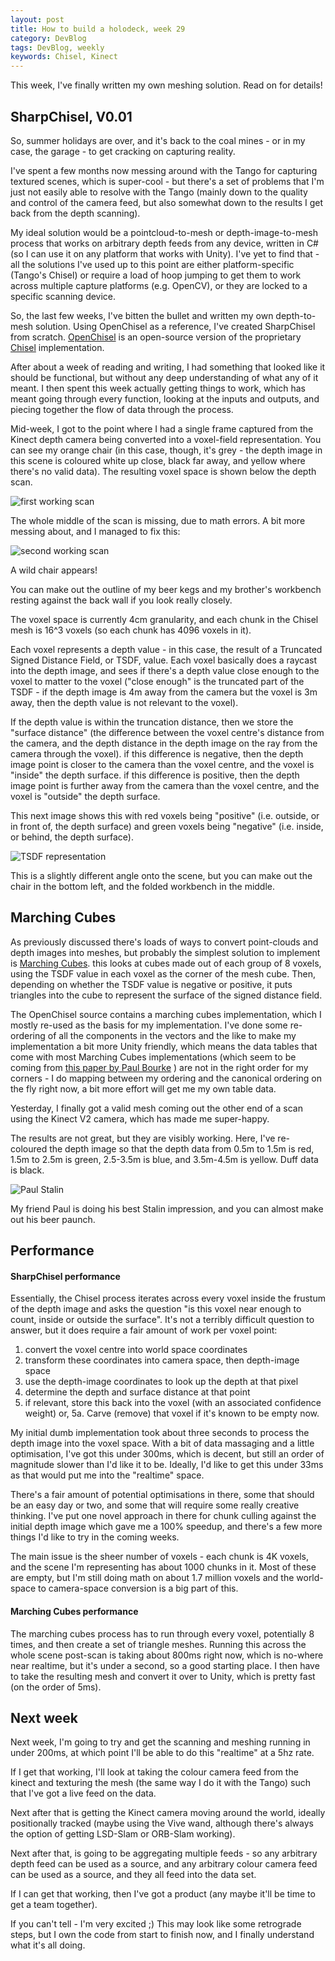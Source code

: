 ```yaml
---
layout: post
title: How to build a holodeck, week 29
category: DevBlog
tags: DevBlog, weekly
keywords: Chisel, Kinect
---
```


This week, I've finally written my own meshing solution. Read on for details!

## SharpChisel, V0.01

So, summer holidays are over, and it's back to the coal mines - or in my case,
the garage - to get cracking on capturing reality.

I've spent a few months now messing around with the Tango for capturing textured
scenes, which is super-cool - but there's a set of problems that I'm just not easily
able to resolve with the Tango (mainly down to the quality and control of the
camera feed, but also somewhat down to the results I get back from the depth scanning).

My ideal solution would be a pointcloud-to-mesh or depth-image-to-mesh process that
works on arbitrary depth feeds from any device, written in C# (so I can use it on any
platform that works with Unity). I've yet to find that - all the solutions I've used up
to this point are either platform-specific (Tango's Chisel) or require a load of hoop
jumping to get them to work across multiple capture platforms (e.g. OpenCV), or they are
locked to a specific scanning device.

So, the last few weeks, I've bitten the bullet and written my own depth-to-mesh solution.
Using OpenChisel as a reference, I've created SharpChisel from scratch.
[OpenChisel](https://github.com/personalrobotics/OpenChisel) is an open-source version of
the proprietary [Chisel](http://www.roboticsproceedings.org/rss11/p40.pdf) implementation.

After about a week of reading and writing, I had something that looked like it should be functional,
but without any deep understanding of what any of it meant. I then spent this week actually getting things to work,
which has meant going through every function, looking at the inputs and outputs, and piecing
together the flow of data through the process.

Mid-week, I got to the point where I had a single frame captured from the Kinect depth camera
being converted into a voxel-field representation.
You can see my orange chair (in this case, though, it's grey - the depth image in this scene is
coloured white up close, black far away, and yellow where there's no valid data). The resulting
voxel space is shown below the depth scan.

![first working scan](/assets/week29/cubes01.jpg)

The whole middle of the scan is missing, due to math errors. A bit more messing about, and I managed
to fix this:

![second working scan](/assets/week29/cubes02.jpg)

A wild chair appears!

You can make out the outline of my beer kegs and my brother's workbench resting against the back wall
if you look really closely.

The voxel space is currently 4cm granularity, and each chunk in the Chisel mesh is 16^3 voxels (so
each chunk has 4096 voxels in it).

Each voxel represents a depth value - in this case, the result of a Truncated Signed Distance Field, 
or TSDF, value. Each voxel basically does a raycast into the depth image, and sees if there's a depth
value close enough to the voxel to matter to the voxel ("close enough" is the truncated part of the
TSDF - if the depth image is 4m away from the camera but the voxel is 3m away, then the depth value
is not relevant to the voxel).

If the depth value is within the truncation distance, then we store the "surface distance" (the
difference between the voxel centre's distance from the camera, and the depth distance in the depth
image on the ray from the camera through the voxel). if this difference is negative, then the depth
image point is closer to the camera than the voxel centre, and the voxel is "inside" the depth surface.
if this difference is positive, then the depth image point is further away from the camera than the
voxel centre, and the voxel is "outside" the depth surface.

This next image shows this with red voxels being "positive" (i.e. outside, or in front of, the depth
surface) and green voxels being "negative" (i.e. inside, or behind, the depth surface).

![TSDF representation](/assets/week29/sdfviz.jpg)

This is a slightly different angle onto the scene, but you can make out the chair in the bottom left,
and the folded workbench in the middle.

## Marching Cubes

As previously discussed there's loads of ways to convert point-clouds and depth images into meshes,
but probably the simplest solution to implement is
[Marching Cubes](https://en.wikipedia.org/wiki/Marching_cubes). this looks at cubes made out of each
group of 8 voxels, using the TSDF value in each voxel as the corner of the mesh cube. Then, depending
on whether the TSDF value is negative or positive, it puts triangles into the cube to represent the
surface of the signed distance field. 

The OpenChisel source contains a marching cubes implementation, which I mostly re-used as the basis
for my implementation. I've done some re-ordering of all the components in the vectors and the like
to make my implementation a bit more Unity friendly, which means the data tables that come with most
Marching Cubes implementations (which seem to be coming from
[this paper by Paul Bourke](http://paulbourke.net/geometry/polygonise/) ) are not in the right order
for my corners - I do mapping between my ordering and the canonical ordering on the fly right now,
a bit more effort will get me my own table data.


Yesterday, I finally got a valid mesh coming out the other end of a scan using the Kinect V2
camera, which has made me super-happy.

The results are not great, but they are visibly working. Here, I've re-coloured the depth image so
that the depth data from 0.5m to 1.5m is red, 1.5m to 2.5m is green, 2.5-3.5m is blue, and 3.5m-4.5m
is yellow. Duff data is black.

![Paul Stalin](/assets/week29/human.jpg)

My friend Paul is doing his best Stalin impression, and you can almost make out his beer paunch.


## Performance

#### SharpChisel performance

Essentially, the Chisel process iterates across every voxel inside the frustum of the depth image and
asks the question "is this voxel near enough to count, inside or outside the surface". It's not a
terribly difficult question to answer, but it does require a fair amount of work per voxel point:
1. convert the voxel centre into world space coordinates
2. transform these coordinates into camera space, then depth-image space
3. use the depth-image coordinates to look up the depth at that pixel
4. determine the depth and surface distance at that point
5. if relevant, store this back into the voxel (with an associated confidence weight) or,
5a. Carve (remove) that voxel if it's known to be empty now.

My initial dumb implementation took about three seconds to process the depth image into the voxel space.
With a bit of data massaging and a little optimisation, I've got this under 300ms, which is decent,
but still an order of magnitude slower than I'd like it to be. Ideally, I'd like to get this under 33ms
as that would put me into the "realtime" space.

There's a fair amount of potential optimisations in there, some that should be an easy day or two, and
some that will require some really creative thinking. I've put one novel approach in there for chunk
culling against the initial depth image which gave me a 100% speedup, and there's a few more things
I'd like to try in the coming weeks.

The main issue is the sheer number of voxels - each chunk is 4K voxels, and the scene I'm representing
has about 1000 chunks in it. Most of these are empty, but I'm still doing math on about 1.7 million voxels
and the world-space to camera-space conversion is a big part of this.

#### Marching Cubes performance

The marching cubes process has to run through every voxel, potentially 8 times, and then create
a set of triangle meshes. Running this across the whole scene post-scan is taking about 800ms right now,
which is no-where near realtime, but it's under a second, so a good starting place. I then have to take
the resulting mesh and convert it over to Unity, which is pretty fast (on the order of 5ms).


## Next week

Next week, I'm going to try and get the scanning and meshing running in under 200ms, at which point
I'll be able to do this "realtime" at a 5hz rate.

If I get that working, I'll look at taking the colour camera feed from the kinect and texturing the mesh
(the same way I do it with the Tango) such that I've got a live feed on the data.

Next after that is getting the Kinect camera moving around the world, ideally positionally tracked (maybe
using the Vive wand, although there's always the option of getting LSD-Slam or ORB-Slam working).

Next after that, is going to be aggregating multiple feeds - so any arbitrary depth feed can be used as
a source, and any arbitrary colour camera feed can be used as a source, and they all feed into the data set.

If I can get that working, then I've got a product (any maybe it'll be time to get a team together).

If you can't tell - I'm very excited ;) This may look like some retrograde steps, but I own the code
from start to finish now, and I finally understand what it's all doing.


